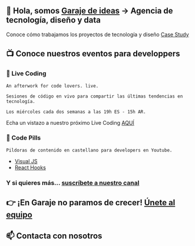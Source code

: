 ## 👋 Hola, somos [Garaje de ideas](www.garajedeideas.com) -> Agencia de tecnología, diseño y data 
Conoce cómo trabajamos los proyectos de tecnología y diseño
[Case Study](https://garajedeideas.com/proyectos/adeslas/)


## 📺 Conoce nuestros eventos para developpers

### 🚀 Live Coding
```
An afterwork for code lovers. live.

Sesiones de código en vivo para compartir las últimas tendencias en tecnología. 

Los miércoles cada dos semanas a las 19h ES - 15h AR.
```

Echa un vistazo a nuestro próximo Live Coding [AQUÍ](https://livecoding.garajedeideas.com/)

### 💊 Code Pills
```
Pildoras de contenido en castellano para developers en Youtube.
```

* [Visual JS](https://www.youtube.com/playlist?list=PLTg7E2ObeSja25jqmtjeW0DIgjTB93v1y)
* [React Hooks](https://youtube.com/playlist?list=PLTg7E2ObeSjZ_tAj2DTJrpbIFlQnoSvxR)

### Y si quieres más... [suscríbete a nuestro canal](https://www.youtube.com/channel/UC2VAkhXrEjlpBqDRMeIKJnA?sub_confirmation=1)


## 👉 ¡En Garaje no paramos de crecer! [Únete al equipo](https://bit.ly/garaje-talento)

## 📫 Contacta con nosotros

